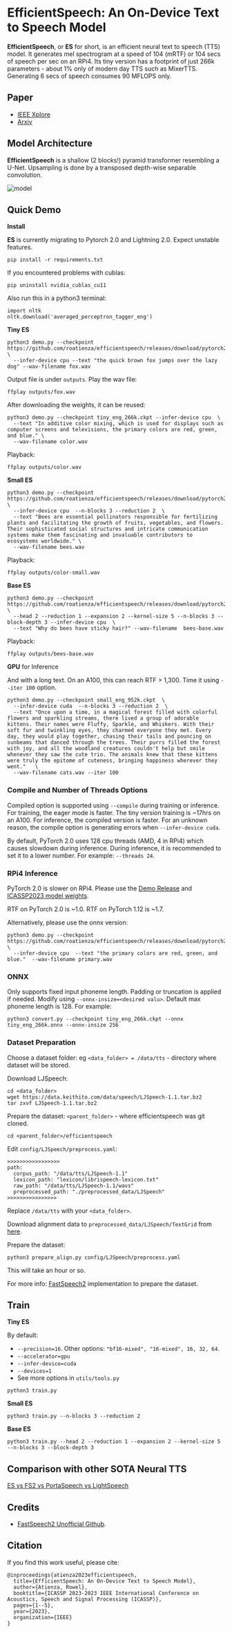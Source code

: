 # EfficientSpeech: An On-Device Text to Speech Model

**EfficientSpeech**, or **ES** for short, is an efficient neural text to speech (TTS) model. It generates mel spectrogram at a speed of 104 (mRTF) or 104 secs of speech per sec on an RPi4. Its tiny version has a footprint of just 266k parameters - about 1% only of modern day TTS such as MixerTTS. Generating 6 secs of speech consumes 90 MFLOPS only. 

## Paper

- [IEEE Xplore](https://ieeexplore.ieee.org/abstract/document/10094639)
- [Arxiv](https://arxiv.org/abs/2305.13905)

## Model Architecture

**EfficientSpeech** is a shallow (2 blocks!) pyramid transformer resembling a U-Net. Upsampling is done by a transposed depth-wise separable convolution.

![model](media/model.svg)

## Quick Demo

**Install**

**ES** is currently migrating to Pytorch 2.0 and Lightning 2.0. Expect unstable features.

```
pip install -r requirements.txt
```

If you encountered problems with cublas:

```
pip uninstall nvidia_cublas_cu11
```

Also run this in a python3 terminal:
```
import nltk
nltk.download('averaged_perceptron_tagger_eng')
```

**Tiny ES**

```
python3 demo.py --checkpoint https://github.com/roatienza/efficientspeech/releases/download/pytorch2.0.1/tiny_eng_266k.ckpt \
  --infer-device cpu --text "the quick brown fox jumps over the lazy dog" --wav-filename fox.wav
```

Output file is under `outputs`. Play the wav file:

```
ffplay outputs/fox.wav
```

After downloading the weights, it can be reused:

```
python3 demo.py --checkpoint tiny_eng_266k.ckpt --infer-device cpu  \
  --text "In additive color mixing, which is used for displays such as computer screens and televisions, the primary colors are red, green, and blue." \
  --wav-filename color.wav
```

Playback:

```
ffplay outputs/color.wav
```

**Small ES**

```
python3 demo.py --checkpoint https://github.com/roatienza/efficientspeech/releases/download/pytorch2.0.1/small_eng_952k.ckpt \
  --infer-device cpu  --n-blocks 3 --reduction 2  \
  --text "Bees are essential pollinators responsible for fertilizing plants and facilitating the growth of fruits, vegetables, and flowers. Their sophisticated social structures and intricate communication systems make them fascinating and invaluable contributors to ecosystems worldwide." \
  --wav-filename bees.wav
```

Playback:

```
ffplay outputs/color-small.wav
```


**Base ES**

```
python3 demo.py --checkpoint https://github.com/roatienza/efficientspeech/releases/download/pytorch2.0.1/base_eng_4M.ckpt \
  --head 2 --reduction 1 --expansion 2 --kernel-size 5 --n-blocks 3 --block-depth 3 --infer-device cpu  \
  --text "Why do bees have sticky hair?" --wav-filename  bees-base.wav
```

Playback:

```
ffplay outputs/bees-base.wav
```

**GPU** for Inference 

And with a long text. On an A100, this can reach RTF > 1,300. Time it using `--iter 100` option.

```
python3 demo.py --checkpoint small_eng_952k.ckpt  \
  --infer-device cuda  --n-blocks 3 --reduction 2  \
  --text "Once upon a time, in a magical forest filled with colorful flowers and sparkling streams, there lived a group of adorable kittens. Their names were Fluffy, Sparkle, and Whiskers. With their soft fur and twinkling eyes, they charmed everyone they met. Every day, they would play together, chasing their tails and pouncing on sunbeams that danced through the trees. Their purrs filled the forest with joy, and all the woodland creatures couldn't help but smile whenever they saw the cute trio. The animals knew that these kittens were truly the epitome of cuteness, bringing happiness wherever they went."   \
  --wav-filename cats.wav --iter 100
```

### Compile and Number of Threads Options

Compiled option is supported using `--compile` during training or inference. For training, the eager mode is faster. The tiny version training is ~17hrs on an A100. For inference, the compiled version is faster. For an unknown reason, the compile option is generating errors when `--infer-device cuda`.

By default, PyTorch 2.0 uses 128 cpu threads (AMD, 4 in RPi4) which causes slowdown during inference. During inference, it is recommended to set it to a lower number. For example: `--threads 24`.

### RPi4 Inference

PyTorch 2.0 is slower on RPi4. Please use the [Demo Release](https://github.com/roatienza/efficientspeech/releases/tag/demo-0.1-release) and [ICASSP2023 model weights](https://github.com/roatienza/efficientspeech/releases/tag/icassp2023).

RTF on PyTorch 2.0 is ~1.0. RTF on PyTorch 1.12 is ~1.7. 

Alternatively, please use the onnx version:

```
python3 demo.py --checkpoint https://github.com/roatienza/efficientspeech/releases/download/pytorch2.0.1/tiny_eng_266k.onnx \
  --infer-device cpu  --text "the primary colors are red, green, and blue."  --wav-filename primary.wav
```

### ONNX 

Only supports fixed input phoneme length. Padding or truncation is applied if needed. Modify using `--onnx-insize=<desired valu>`. Default max phoneme length is 128. For example:

```
python3 convert.py --checkpoint tiny_eng_266k.ckpt --onnx tiny_eng_266k.onnx --onnx-insize 256
```

### Dataset Preparation

Choose a dataset folder: eg `<data_folder> = /data/tts` - directory where dataset will be stored.

Download LJSpeech:

```
cd <data_folder>
wget https://data.keithito.com/data/speech/LJSpeech-1.1.tar.bz2
tar zxvf LJSpeech-1.1.tar.bz2
```

Prepare the dataset:  `<parent_folder>` -  where efficientspeech was git cloned.

```
cd <parent_folder>/efficientspeech
```

Edit `config/LJSpeech/preprocess.yaml`:

```
>>>>>>>>>>>>>>>>>
path:
  corpus_path: "/data/tts/LJSpeech-1.1"
  lexicon_path: "lexicon/librispeech-lexicon.txt"
  raw_path: "/data/tts/LJSpeech-1.1/wavs"
  preprocessed_path: "./preprocessed_data/LJSpeech"
>>>>>>>>>>>>>>>>
```

Replace `/data/tts` with your `<data_folder>`.

Download alignment data to `preprocessed_data/LJSpeech/TextGrid` from [here](https://drive.google.com/drive/folders/1DBRkALpPd6FL9gjHMmMEdHODmkgNIIK4?usp=sharing).

Prepare the dataset:

```
python3 prepare_align.py config/LJSpeech/preprocess.yaml
```

This will take an hour or so.

For more info: [FastSpeech2](https://github.com/ming024/FastSpeech2) implementation to prepare the dataset.

## Train

**Tiny ES**

By default:
  - `--precision=16`. Other options: `"bf16-mixed", "16-mixed", 16, 32, 64`.
  - `--accelerator=gpu`
  - `--infer-device=cuda`
  - `--devices=1`
  - See more options in `utils/tools.py`
  
```
python3 train.py
```

**Small ES**

```
python3 train.py --n-blocks 3 --reduction 2
```

**Base ES**

```
python3 train.py --head 2 --reduction 1 --expansion 2 --kernel-size 5 --n-blocks 3 --block-depth 3
```

## Comparison with other SOTA Neural TTS

[ES vs FS2 vs PortaSpeech vs LightSpeech](https://roatienza.github.io/efficientspeech-demo/)

## Credits

- [FastSpeech2 Unofficial Github](https://github.com/ming024/FastSpeech2).


## Citation
If you find this work useful, please cite:

```
@inproceedings{atienza2023efficientspeech,
  title={EfficientSpeech: An On-Device Text to Speech Model},
  author={Atienza, Rowel},
  booktitle={ICASSP 2023-2023 IEEE International Conference on Acoustics, Speech and Signal Processing (ICASSP)},
  pages={1--5},
  year={2023},
  organization={IEEE}
}
```
